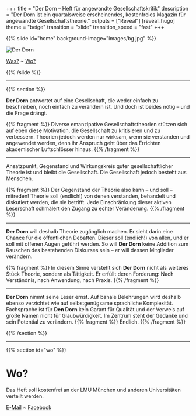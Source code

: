 +++
title = "Der Dorn – Heft für angewandte Gesellschaftskritik"
description = "Der Dorn ist ein quartalsweise erscheinendes, kostenfreies Magazin für angewandte Gesellschaftstheorie."
outputs = ["Reveal"]
[reveal_hugo]
theme = "beige"
transition = "slide"
transition_speed = "fast"
+++

{{% slide id="home" background-image="images/bg.jpg" %}}

![Der Dorn](images/banner.png)

[Was?](#/1) ~ [Wo?](#/2)

{{% /slide %}}

---

{{% section %}}

**Der Dorn** antwortet auf eine Gesellschaft, die weder einfach zu beschreiben, noch einfach zu verändern ist. Und doch ist beides nötig – und die Frage drängt.

{{% fragment %}} Diverse emanzipative Gesellschaftstheorien stützen sich auf eben diese Motivation, die Gesellschaft zu kritisieren und zu verbessern. Theorien jedoch werden nur wirksam, wenn sie verstanden und angewendet werden, denn ihr Anspruch geht über das Errichten akademischer Luftschlösser hinaus. {{% /fragment %}}

---

Ansatzpunkt, Gegenstand und Wirkungskreis guter gesellschaftlicher Theorie ist und bleibt die Gesellschaft. Die Gesellschaft jedoch besteht aus Menschen.

{{% fragment %}} Der Gegenstand der Theorie also kann – und soll – mitreden! Theorie soll (endlich!) von denen verstanden, behandelt und diskutiert werden, die sie betrifft. Jede Einschränkung dieser aktiven Leserschaft schmälert den Zugang zu echter Veränderung. {{% /fragment %}}

---

**Der Dorn** will deshalb Theorie zugänglich machen. Er sieht darin eine Chance für die öffentlichen Debatten. Dieser soll (endlich!) von allen, und er soll mit offenen Augen geführt werden. So will **Der Dorn** keine Addition zum Rauschen des bestehenden Diskurses sein – er will dessen Mitglieder verändern.

{{% fragment %}} In diesem Sinne versteht sich **Der Dorn** nicht als weiteres Stück Theorie, sondern als Tätigkeit. Er erfüllt deren Forderung: Nach Verständnis, nach Anwendung, nach Praxis. {{% /fragment %}}

---

**Der Dorn** nimmt seine Leser ernst. Auf banale Belehrungen wird deshalb ebenso verzichtet wie auf selbstgenügsame sprachliche Komplexität. Fachsprache ist für **Den Dorn** kein Garant für Qualität und der Verweis auf große Namen nicht für Glaubwürdigkeit. Im Zentrum steht der Gedanke und sein Potential zu verändern. {{% fragment %}} Endlich. {{% /fragment %}}

{{% /section %}}

---

{{% section id="wo" %}}

# Wo?

Das Heft soll kostenfrei an der LMU München und anderen Universitäten verteilt werden.

[E-Mail](mailto:der.dorn.kontakt@gmail.com) ~ [Facebook](https://www.facebook.com/DerDornMagazin/)
